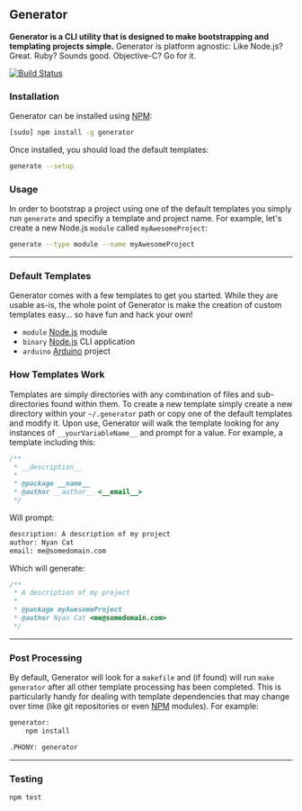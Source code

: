 ## Generator
**Generator is a CLI utility that is designed to make bootstrapping and templating projects simple.** Generator is platform agnostic: Like Node.js? Great. Ruby? Sounds good. Objective-C? Go for it.

[![Build Status](https://secure.travis-ci.org/thisandagain/generator.png)](http://travis-ci.org/thisandagain/generator)

### Installation
Generator can be installed using [NPM](https://npmjs.org/):
```bash
[sudo] npm install -g generator
```

Once installed, you should load the default templates:
```bash
generate --setup
```

### Usage
In order to bootstrap a project using one of the default templates you simply run `generate` and specifiy a template and project name. For example, let's create a new Node.js `module` called `myAwesomeProject`:
```bash
generate --type module --name myAwesomeProject
```

---

### Default Templates
Generator comes with a few templates to get you started. While they are usable as-is, the whole point of Generator is make the creation of custom templates easy... so have fun and hack your own!

- `module` [Node.js](http://nodejs.org/) module
- `binary` [Node.js](http://nodejs.org/) CLI application
- `arduino` [Arduino](http://www.arduino.cc/) project

### How Templates Work
Templates are simply directories with any combination of files and sub-directories found within them. To create a new template simply create a new directory within your `~/.generator` path or copy one of the default templates and modify it. Upon use, Generator will walk the template looking for any instances of `__yourVariableName__` and prompt for a value. For example, a template including this:

```javascript
/**
 * __description__
 *
 * @package __name__
 * @author __author__ <__email__>
 */
```

Will prompt:
```bash
description: A description of my project
author: Nyan Cat
email: me@somedomain.com
```

Which will generate:
```javascript
/**
 * A description of my project
 *
 * @package myAwesomeProject
 * @author Nyan Cat <me@somedomain.com>
 */
```

---

### Post Processing
By default, Generator will look for a `makefile` and (if found) will run `make generator` after all other template processing has been completed. This is particularly handy for dealing with template dependencies that may change over time (like git repositories or even [NPM](https://npmjs.org/) modules). For example:

```bash
generator:
    npm install

.PHONY: generator
```

---

### Testing
```bash
npm test
```